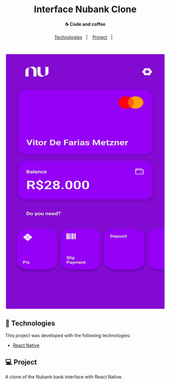 <h1 align="center">
    Interface Nubank Clone
</h1>

<h4 align="center">
  ☕ Code and coffee
</h4>

<p align="center">
  <a href="#rocket-tecnologias">Technologies</a>&nbsp;&nbsp;&nbsp;|&nbsp;&nbsp;&nbsp;
  <a href="#-projeto">Project</a>&nbsp;&nbsp;&nbsp;|&nbsp;&nbsp;&nbsp;
</p>

<br>

<p align="center">
  <img alt="Frontend" src=".github/interface.png" width="500px" height="800px">
</p>

## :rocket: Technologies

This project was developed with the following technologies:

- [React Native](https://facebook.github.io/react-native/)

## 💻 Project

A clone of the Nubank bank interface with React Native.

